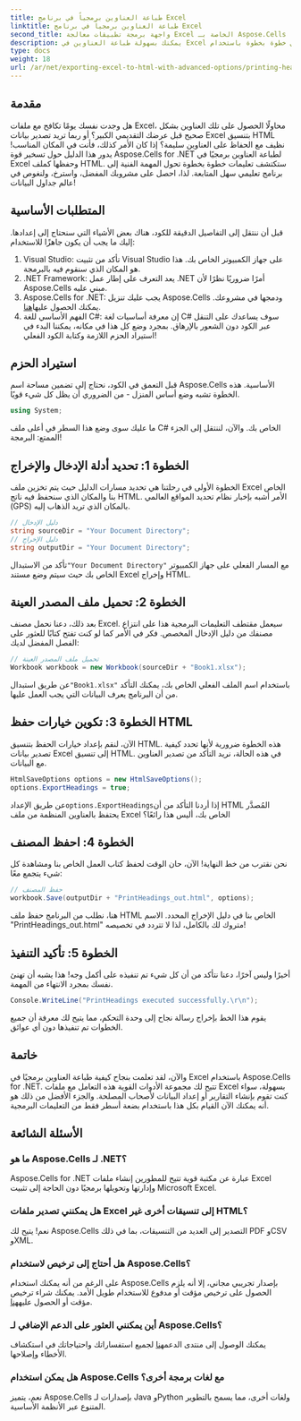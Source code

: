 ```yaml
---
title: طباعة العناوين برمجياً في برنامج Excel
linktitle: طباعة العناوين برمجياً في برنامج Excel
second_title: واجهة برمجة تطبيقات معالجة Excel الخاصة بـ Aspose.Cells .NET
description: يمكنك بسهولة طباعة العناوين في Excel باستخدام دليل خطوة بخطوة باستخدام Aspose.Cells for .NET. قم بتصدير بياناتك بدقة إلى HTML وأبهر جمهورك.
type: docs
weight: 18
url: /ar/net/exporting-excel-to-html-with-advanced-options/printing-headings/
---
```

## مقدمة
هل وجدت نفسك يومًا تكافح مع ملفات Excel، محاولًا الحصول على تلك العناوين بشكل صحيح قبل عرضك التقديمي الكبير؟ أو ربما تريد تصدير بيانات Excel بتنسيق HTML نظيف مع الحفاظ على العناوين سليمة؟ إذا كان الأمر كذلك، فأنت في المكان المناسب! يدور هذا الدليل حول تسخير قوة Aspose.Cells for .NET لطباعة العناوين برمجيًا في Excel وحفظها كملف HTML. ستكتشف تعليمات خطوة بخطوة تحول المهمة الفنية إلى برنامج تعليمي سهل المتابعة. لذا، احصل على مشروبك المفضل، واسترخ، ولنغوص في عالم جداول البيانات!
## المتطلبات الأساسية
قبل أن ننتقل إلى التفاصيل الدقيقة للكود، هناك بعض الأشياء التي سنحتاج إلى إعدادها. إليك ما يجب أن يكون جاهزًا للاستخدام:
1. Visual Studio: تأكد من تثبيت Visual Studio على جهاز الكمبيوتر الخاص بك. هذا هو المكان الذي سنقوم فيه بالبرمجة.
2. .NET Framework: يعد التعرف على إطار عمل .NET أمرًا ضروريًا نظرًا لأن Aspose.Cells مبني عليه.
3.  Aspose.Cells for .NET: يجب عليك تنزيل Aspose.Cells ودمجها في مشروعك. يمكنك الحصول عليها[هنا](https://releases.aspose.com/cells/net/).
4. الفهم الأساسي للغة C#: إن معرفة أساسيات لغة C# سوف يساعدك على التنقل عبر الكود دون الشعور بالإرهاق.
بمجرد وضع كل هذا في مكانه، يمكننا البدء في استيراد الحزم اللازمة وكتابة الكود الفعلي!
## استيراد الحزم
قبل التعمق في الكود، نحتاج إلى تضمين مساحة اسم Aspose.Cells الأساسية. هذه الخطوة تشبه وضع أساس المنزل - من الضروري أن يظل كل شيء قويًا.
```csharp
using System;
```
ما عليك سوى وضع هذا السطر في أعلى ملف C# الخاص بك. والآن، لننتقل إلى الجزء الممتع: البرمجة!
## الخطوة 1: تحديد أدلة الإدخال والإخراج
الخطوة الأولى في رحلتنا هي تحديد مسارات الدليل حيث يتم تخزين ملف Excel الخاص بنا والمكان الذي سنحفظ فيه ناتج HTML. الأمر أشبه بإخبار نظام تحديد المواقع العالمي (GPS) بالمكان الذي تريد الذهاب إليه.
```csharp
// دليل الإدخال
string sourceDir = "Your Document Directory";
// دليل الإخراج
string outputDir = "Your Document Directory";
```
 تأكد من الاستبدال`"Your Document Directory"` مع المسار الفعلي على جهاز الكمبيوتر الخاص بك حيث سيتم وضع مستند Excel وإخراج HTML.
## الخطوة 2: تحميل ملف المصدر العينة
بعد ذلك، دعنا نحمل مصنف Excel. سيعمل مقتطف التعليمات البرمجية هذا على انتزاع مصنفك من دليل الإدخال المخصص. فكر في الأمر كما لو كنت تفتح كتابًا للعثور على الفصل المفضل لديك:
```csharp
// تحميل ملف المصدر العينة
Workbook workbook = new Workbook(sourceDir + "Book1.xlsx");
```
 عن طريق استبدال`"Book1.xlsx"` باستخدام اسم الملف الفعلي الخاص بك، يمكنك التأكد من أن البرنامج يعرف البيانات التي يجب العمل عليها.
## الخطوة 3: تكوين خيارات حفظ HTML
الآن، لنقم بإعداد خيارات الحفظ بتنسيق HTML. هذه الخطوة ضرورية لأنها تحدد كيفية تصدير بيانات Excel إلى تنسيق HTML. في هذه الحالة، نريد التأكد من تصدير العناوين مع البيانات.
```csharp
HtmlSaveOptions options = new HtmlSaveOptions();
options.ExportHeadings = true;
```
 عن طريق الإعداد`options.ExportHeadings`إذا أردنا التأكد من أن HTML المُصدَّر يحتفظ بالعناوين المنظمة من ملف Excel الخاص بك، أليس هذا رائعًا؟
## الخطوة 4: احفظ المصنف
نحن نقترب من خط النهاية! الآن، حان الوقت لحفظ كتاب العمل الخاص بنا ومشاهدة كل شيء يتجمع معًا:
```csharp
// حفظ المصنف
workbook.Save(outputDir + "PrintHeadings_out.html", options);
```
هنا، نطلب من البرنامج حفظ ملف HTML الخاص بنا في دليل الإخراج المحدد. الاسم "PrintHeadings_out.html" متروك لك بالكامل، لذا لا تتردد في تخصيصه!
## الخطوة 5: تأكيد التنفيذ
أخيرًا وليس آخرًا، دعنا نتأكد من أن كل شيء تم تنفيذه على أكمل وجه! هذا يشبه أن تهنئ نفسك بمجرد الانتهاء من المهمة.
```csharp
Console.WriteLine("PrintHeadings executed successfully.\r\n");
```
يقوم هذا الخط بإخراج رسالة نجاح إلى وحدة التحكم، مما يتيح لك معرفة أن جميع الخطوات تم تنفيذها دون أي عوائق.
## خاتمة
والآن، لقد تعلمت بنجاح كيفية طباعة العناوين برمجيًا في Excel باستخدام Aspose.Cells for .NET. تتيح لك مجموعة الأدوات القوية هذه التعامل مع ملفات Excel بسهولة، سواء كنت تقوم بإنشاء التقارير أو إعداد البيانات لأصحاب المصلحة. والجزء الأفضل من ذلك هو أنه يمكنك الآن القيام بكل هذا باستخدام بضعة أسطر فقط من التعليمات البرمجية.
## الأسئلة الشائعة
### ما هو Aspose.Cells لـ .NET؟  
Aspose.Cells for .NET عبارة عن مكتبة قوية تتيح للمطورين إنشاء ملفات Excel وإدارتها وتحويلها برمجيًا دون الحاجة إلى تثبيت Microsoft Excel.
### هل يمكنني تصدير ملفات Excel إلى تنسيقات أخرى غير HTML؟  
نعم! يتيح لك Aspose.Cells التصدير إلى العديد من التنسيقات، بما في ذلك PDF وCSV وXML.
### هل أحتاج إلى ترخيص لاستخدام Aspose.Cells؟  
 على الرغم من أنه يمكنك استخدام Aspose.Cells بإصدار تجريبي مجاني، إلا أنه يلزم الحصول على ترخيص مؤقت أو مدفوع للاستخدام طويل الأمد. يمكنك شراء ترخيص مؤقت أو الحصول عليه[هنا](https://purchase.aspose.com/temporary-license/).
### أين يمكنني العثور على الدعم الإضافي لـ Aspose.Cells؟  
 يمكنك الوصول إلى منتدى الدعم[هنا](https://forum.aspose.com/c/cells/9) لجميع استفساراتك واحتياجاتك في استكشاف الأخطاء وإصلاحها.
### هل يمكن استخدام Aspose.Cells مع لغات برمجة أخرى؟  
نعم، يتميز Aspose.Cells بإصدارات لـ Java وPython ولغات أخرى، مما يسمح بالتطوير المتنوع عبر الأنظمة الأساسية.